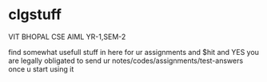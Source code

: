 # clgstuff
VIT BHOPAL CSE AIML YR-1,SEM-2

find somewhat usefull stuff in here for ur assignments and $hit
and YES you are legally obligated to send ur notes/codes/assignments/test-answers once u start using it
